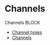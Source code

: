
# Channels

Channels BLOCK

* [Channel types](https://go.dev/ref/spec#Channel_types)
* [Channels](https://go.dev/doc/effective_go#channels)